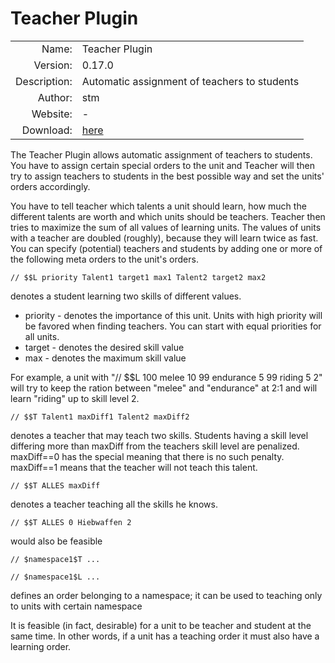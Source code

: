 
# Teacher Plugin

| | |
| ---: | --- |
| Name: | Teacher Plugin |
| Version: | 0.17.0 |
| Description: | Automatic assignment of teachers to students |
| Author: | stm |
| Website: | - |
| Download: | [here](/en/download/#teacher) |


The Teacher Plugin allows automatic assignment of teachers to students.
You have to assign certain special orders to the unit and Teacher will
then try to assign teachers to students in the best possible way and 
set the units' orders accordingly.

You have to tell teacher which talents a unit should learn, how much
the different talents are worth and which units should be teachers. 
Teacher then tries to maximize the sum of all values of learning units. 
The values of units with a teacher are doubled (roughly), because they will 
learn twice as fast. You can specify (potential) teachers and students by 
adding one or more of the following meta orders to the unit's orders. 
        
    // $$L priority Talent1 target1 max1 Talent2 target2 max2

denotes a student learning two skills of different values.
        
* priority - denotes the importance of this unit. Units with high priority will be favored when 
           finding teachers. You can start with equal priorities for all units.
* target -  denotes the desired skill value
* max -     denotes the maximum skill value


For example, a unit with "// $$L 100 melee 10 99 endurance 5 99 riding 5 2" will try to keep 
the ration between "melee" and "endurance" at 2:1 and will learn "riding" up to skill level 2.   
         
    // $$T Talent1 maxDiff1 Talent2 maxDiff2

denotes a teacher that may teach two skills. Students having a skill level differing more
than maxDiff from the teachers skill level are penalized. maxDiff==0 has the special
meaning that there is no such penalty. maxDiff==1 means that the teacher will
not teach this talent.
        
    // $$T ALLES maxDiff         
        

denotes a teacher teaching all the skills he knows.
        
    // $$T ALLES 0 Hiebwaffen 2        
        

would also be feasible
        
    // $namespace1$T ...

    // $namespace1$L ...

defines an order belonging to a namespace; it can be used to teaching
only to units with certain namespace

It is feasible (in fact, desirable) for a unit to be teacher and student at the
same time. In other words, if a unit has a teaching order it must also have a learning order.
        

